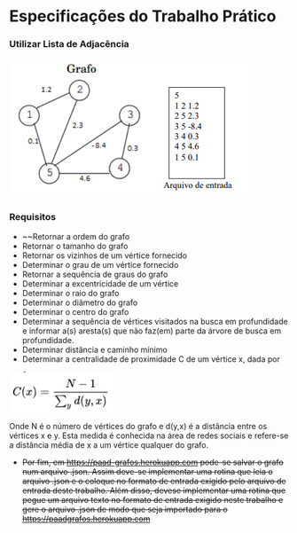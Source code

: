 # Especificações do Trabalho Prático

### Utilizar __Lista de Adjacência__

![Exemplo1](assets/exemplos/ex1.png)

### Requisitos
- ~~Retornar a ordem do grafo
- Retornar o tamanho do grafo
- Retornar os vizinhos de um vértice fornecido
- Determinar o grau de um vértice fornecido
- Retornar a sequência de graus do grafo
- Determinar a excentricidade de um vértice
- Determinar o raio do grafo
- Determinar o diâmetro do grafo
- Determinar o centro do grafo
- Determinar a sequência de vértices visitados na busca em profundidade e
informar a(s) aresta(s) que não faz(em) parte da árvore de busca em profundidade.
- Determinar distância e caminho mínimo
- Determinar a centralidade de proximidade C de um vértice x, dada por

![Exemplo2](assets/exemplos/ex2.png)

Onde N é o número de vértices do grafo e d(y,x) é a distância entre os vértices x e
y. Esta medida é conhecida na área de redes sociais e refere-se a distância média de x a
um vértice qualquer do grafo.
- ~~Por fim, em https://paad-grafos.herokuapp.com pode-se salvar o grafo num
arquivo .json. Assim deve-se implementar uma rotina que leia o arquivo .json e o coloque
no formato de entrada exigido pelo arquivo de entrada deste trabalho. Além disso, devese implementar uma rotina que pegue um arquivo texto no formato de entrada exigido
neste trabalho e gere o arquivo .json de modo que seja importado para o https://paadgrafos.herokuapp.com~~


